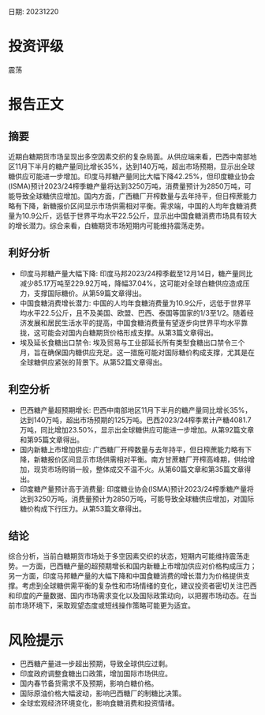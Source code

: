 
日期: 20231220

# 投资评级

震荡

# 报告正文

## 摘要

近期白糖期货市场呈现出多空因素交织的复杂局面。从供应端来看，巴西中南部地区11月下半月的糖产量同比增长35%，达到140万吨，超出市场预期，显示出全球糖供应可能进一步增加。印度马邦糖产量同比大幅下降42.25%，但印度糖业协会(ISMA)预计2023/24榨季糖产量将达到3250万吨，消费量预计为2850万吨，可能导致全球糖供应增加。国内方面，广西糖厂开榨数量与去年持平，但日榨蔗能力略有下降，新糖报价区间显示市场供需相对平衡。需求端，中国的人均年食糖消费量为10.9公斤，远低于世界平均水平22.5公斤，显示出中国食糖消费市场具有较大的增长潜力。综合来看，白糖期货市场短期内可能维持震荡走势。

## 利好分析

* 印度马邦糖产量大幅下降: 印度马邦2023/24榨季截至12月14日，糖产量同比减少85.17万吨至229.92万吨，降幅37.04%，这可能对全球白糖供应造成压力，支撑国际糖价。从第59篇文章得出。
* 中国食糖消费增长潜力: 中国的人均年食糖消费量为10.9公斤，远低于世界平均水平22.5公斤，且不及美国、欧盟、巴西、泰国等国家的1/3至1/2。随着经济发展和居民生活水平的提高，中国食糖消费量有望逐步向世界平均水平靠拢，这可能会对国内白糖期货价格形成支撑。从第3篇文章得出。
* 埃及延长食糖出口禁令: 埃及贸易与工业部延长所有类型食糖出口禁令三个月，旨在确保国内糖供应充足。这一措施可能对国际糖价构成支撑，尤其是在全球糖供应紧张的背景下。从第52篇文章得出。

## 利空分析

* 巴西糖产量超预期增长: 巴西中南部地区11月下半月的糖产量同比增长35%，达到140万吨，超出市场预期的125万吨。巴西2023/24榨季累计产糖4081.7万吨，同比增加23.50%，显示出全球糖供应可能进一步增加。从第92篇文章和第95篇文章得出。
* 国内新糖上市增加供应: 广西糖厂开榨数量与去年持平，但日榨蔗能力略有下降，新糖报价区间显示市场供需相对平衡。南方甘蔗糖厂开榨高峰期，供给增加，现货市场购销一般，整体成交不温不火。从第60篇文章和第35篇文章得出。
* 印度糖产量预计高于消费量: 印度糖业协会(ISMA)预计2023/24榨季糖产量将达到3250万吨，消费量预计为2850万吨，可能导致全球糖供应增加，对国际糖价构成下行压力。从第53篇文章得出。

## 结论

综合分析，当前白糖期货市场处于多空因素交织的状态，短期内可能维持震荡走势。一方面，巴西糖产量的超预期增长和国内新糖上市增加供应对价格构成压力；另一方面，印度马邦糖产量的大幅下降和中国食糖消费的增长潜力为价格提供支撑。考虑到全球糖供需平衡的复杂性和市场情绪的变化，建议投资者密切关注巴西和印度的产量数据、国内市场需求变化以及国际政策动向，以把握市场动态。在当前市场环境下，采取观望态度或短线操作策略可能更为适宜。

# 风险提示

* 巴西糖产量进一步超出预期，导致全球供应过剩。
* 印度政府调整食糖出口政策，增加国际市场供应。
* 国内春节备货需求不及预期，影响白糖价格。
* 国际原油价格大幅波动，影响巴西糖厂的制糖比决策。
* 全球宏观经济环境变化，影响食糖消费和投资情绪。
